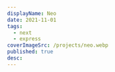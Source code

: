 ```yaml
---
displayName: Neo
date: 2021-11-01
tags:
  - next
  - express
coverImageSrc: /projects/neo.webp
published: true
desc:
---
```

